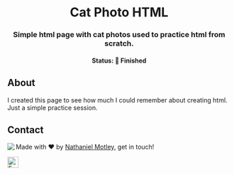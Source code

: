 <h1 align="center">
	Cat Photo HTML
</h1>

<h3 align="center">
	Simple html page with cat photos used to practice html from scratch.
</h3>

<h4 align="center">
	Status: 🚀 Finished
</h4>

## About
I created this page to see how much I could remember about creating html.  Just a simple practice session.

## Contact
<img align="left" src="https://avatars.githubusercontent.com/Nmotley92?size=100">

Made with ❤️ by [Nathaniel Motley](https://github.com/Nmotley92), get in touch!

<a href="mailto:nmotley92@gmail.com" target="_blank"><img src="https://img.shields.io/badge/Email-D14836?style=flat&logo=gmail&logoColor=white" alt="Email Badge" height="25"></a>&nbsp;

<br clear="left"/>